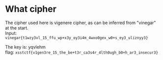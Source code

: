 # What cipher
The cipher used here is vigenere cipher, as can be inferred from "vinegar" at the start.  
Input: `vinegar{t1wzy3vl_15_ffu_wp+x3y_oy3i4m_4wxo0gex_w0+s_ey3_uliznyy3}`  
  
The key is: yqvlehm  
flag: `xsstctf{v1gen3re_15_the_be+t3r_ca3s4r_4lth0ugh_b0+h_ar3_insecur3}`  